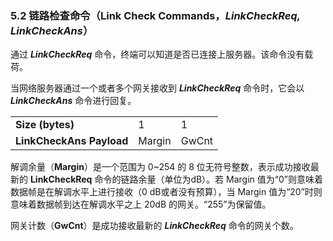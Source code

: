 ### 5.2 链路检查命令（Link Check Commands，***LinkCheckReq, LinkCheckAns***）

通过 ***LinkCheckReq*** 命令，终端可以知道是否已连接上服务器。该命令没有载荷。

当网络服务器通过一个或者多个网关接收到 ***LinkCheckReq*** 命令时，它会以 ***LinkCheckAns*** 命令进行回复。

<table class="lora-table">
   <tr>
      <td><b>Size (bytes)</b></td>   
      <td>1</td>   
      <td>1</td>  
   </tr>
   <tr>
      <td><b>LinkCheckAns Payload</b></td>
      <td>Margin</td>
      <td>GwCnt</td>
   </tr>
</table>

解调余量（**Margin**）是一个范围为 0~254 的 8 位无符号整数，表示成功接收最新的 **LinkCheckReq** 命令的链路余量（单位为dB）。若 Margin 值为“0”则意味着数据帧是在解调水平上进行接收（0 dB或者没有预算），当 Margin 值为“20”时则意味着数据帧到达在解调水平之上 20dB 的网关。“255”为保留值。

网关计数（**GwCnt**）是成功接收最新的 ***LinkCheckReq*** 命令的网关个数。

